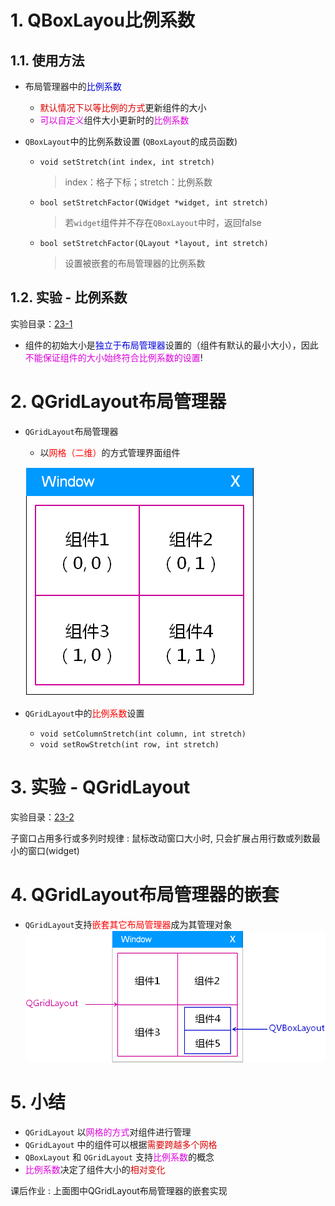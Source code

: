 # 1. QBoxLayou比例系数
## 1.1. 使用方法
- 布局管理器中的<font color=#00d>比例系数</font>
    - <font color=#d00>默认情况下以等比例的方式</font>更新组件的大小
    - <font color=#d0d>可以自定义</font>组件大小更新时的<font color=#d0d>比例系数</font>

- `QBoxLayout`中的比例系数设置 (`QBoxLayout`的成员函数)
    - `void setStretch(int index, int stretch)`
        > index：格子下标；stretch：比例系数
    - `bool setStretchFactor(QWidget *widget, int stretch)`
        > 若`widget`组件并不存在`QBoxLayout`中时，返回false
    - `bool setStretchFactor(QLayout *layout, int stretch)`
        > 设置被嵌套的布局管理器的比例系数

## 1.2. 实验 - 比例系数
实验目录：[23-1](vx_attachments\023_Layout_manager_2\23-1)

- 组件的初始大小是<font color=#00d>独立于布局管理器</font>设置的（组件有默认的最小大小），因此<font color=#d0d>不能保证组件的大小始终符合比例系数的设置</font>!

# 2. QGridLayout布局管理器
- `QGridLayout`布局管理器
    - 以<font color=red>网格（二维）</font>的方式管理界面组件

    ![](vx_images/023_1.png)

- `QGridLayout`中的<font color=red>比例系数</font>设置
    - `void setColumnStretch(int column, int stretch)`
    - `void setRowStretch(int row, int stretch)`

# 3. 实验 - QGridLayout
实验目录：[23-2](vx_attachments\023_Layout_manager_2\23-2)

子窗口占用多行或多列时规律 : 鼠标改动窗口大小时, 只会扩展占用行数或列数最小的窗口(widget)

# 4. QGridLayout布局管理器的嵌套
- `QGridLayout`支持<font color=red>嵌套其它布局管理器</font>成为其管理对象
![](vx_images/023_2.png)

# 5. 小结
- `QGridLayout` 以<font color=#d0d>网格的方式</font>对组件进行管理
- `QGridLayout` 中的组件可以根据<font color=#d00>需要跨越多个网格</font>
- `QBoxLayout` 和 `QGridLayout` 支持<font color=#d0d>比例系数</font>的概念
- <font color=#d0d>比例系数</font>决定了组件大小的<font color=#d00>相对变化</font>

课后作业 :
上面图中QGridLayout布局管理器的嵌套实现